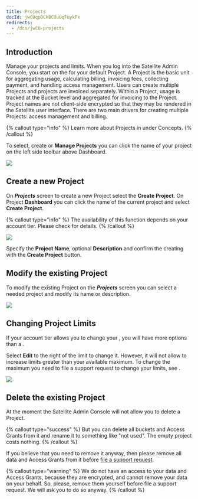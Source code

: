 ```yaml
---
title: Projects
docId: jwCUqpDCk8CUuUqFuykFx
redirects:
  - /dcs/jwCU-projects
---
```


## Introduction

Manage your projects and limits. When you log into the Satellite Admin Console, you start on the [](docId:k6QwBZM3hnzxkCuQxLOal) for your default Project. A Project is the basic unit for aggregating usage, calculating billing, invoicing fees, collecting payment, and handling access management. Users can create multiple Projects and projects are invoiced separately. Within a Project, usage is tracked at the Bucket level and aggregated for invoicing to the Project. Project names are not client-side encrypted so that they may be rendered in the Satellite user interface. There are two main drivers for creating multiple Projects: access management and billing.

{% callout type="info"  %}
Learn more about Projects in [](docId:M-5oxBinC6J1D-qSNjKYS) under Concepts.
{% /callout %}

To select, create or **Manage Projects** you can click the name of your project on the left side toolbar above Dashboard.

![](https://archbee-image-uploads.s3.amazonaws.com/kv3plx2xmXcUGcVl4Lttj/5jcrdDKiEwLzjuqCYqOPB_projects1.png)

## Create a new Project

On **_Projects_** screen to create a new Project select the **Create Project**. On Project **Dashboard** you can click the name of the current project and select **Create Project**.

{% callout type="info"  %}
The availability of this function depends on your account tier. Please check [](docId:Zrbz4XYhIOm99hhRShWHg) for details.
{% /callout %}

![](https://archbee-image-uploads.s3.amazonaws.com/kv3plx2xmXcUGcVl4Lttj/_75DWodmOKqwaDRytJXvN_projects2.png)

Specify the **Project Name**, optional **Description** and confirm the creating with the **Create Project** button.

## Modify the existing Project

To modify the existing Project on the **_Projects_** screen you can select a needed project and modify its name or description.

![](https://archbee-image-uploads.s3.amazonaws.com/kv3plx2xmXcUGcVl4Lttj/5GPeq8Gd2lQ6eE28f3f8X_projects3.png)

## Changing Project Limits

If your account tier allows you to change your [](docId:Zrbz4XYhIOm99hhRShWHg), you will have more options than a [](docId:3QsPeVcuS4Buq5WWgFnRu).

Select **Edit** to the right of the limit to change it. However, it will not allow to increase limits greater than your available maximum. To change the maximum you need to file a support request to change your limits, see [](docId:A4kUGYhfgGbVhlQ2ZHXVS).

![](https://archbee-image-uploads.s3.amazonaws.com/kv3plx2xmXcUGcVl4Lttj/Uw86kTuJHbXNQCOZ1lGba_projects5.png)

## Delete the existing Project

At the moment the Satellite Admin Console will not allow you to delete a Project.&#x20;

{% callout type="success"  %}
But you can delete all buckets and Access Grants from it and rename it to something like "not used". The empty project costs nothing.
{% /callout %}

If you believe that you need to remove it anyway, then please remove all data and Access Grants from it before [file a support request](https://supportdcs.storj.io/hc/en-us).

{% callout type="warning"  %}
We do not have an access to your data and Access Grants, because they are encrypted, and cannot remove your data on your behalf. So, please, remove them yourself before file a support request. We will ask you to do so anyway.
{% /callout %}
